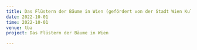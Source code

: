 ```yaml
---
title: Das Flüstern der Bäume in Wien (gefördert von der Stadt Wien Kultur)
date: 2022-10-01 
time: 2022-10-01 
venue: tba
project: Das Flüstern der Bäume in Wien

---
```


